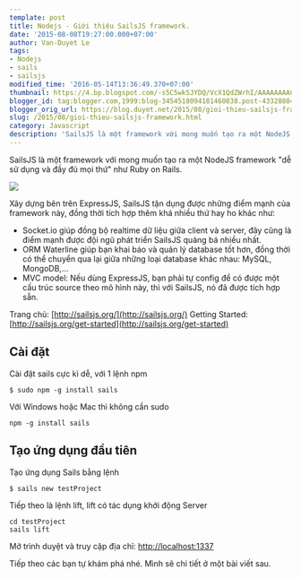 ```yaml
---
template: post
title: Nodejs - Giới thiệu SailsJS framework.
date: '2015-08-08T19:27:00.000+07:00'
author: Van-Duyet Le
tags:
- Nodejs
- sails
- sailsjs
modified_time: '2016-05-14T13:36:49.370+07:00'
thumbnail: https://4.bp.blogspot.com/-s5C5wk5JYDQ/VcX1QdZWrhI/AAAAAAAACs8/Kw28tJWqIzY/s1600/sailsjs.PNG
blogger_id: tag:blogger.com,1999:blog-3454518094181460838.post-4332880434128439754
blogger_orig_url: https://blog.duyet.net/2015/08/gioi-thieu-sailsjs-framework.html
slug: /2015/08/gioi-thieu-sailsjs-framework.html
category: Javascript
description: 'SailsJS là một framework với mong muốn tạo ra một NodeJS framework "dễ sử dụng và đầy đủ mọi thứ" như Ruby on Rails.'
---
```


SailsJS là một framework với mong muốn tạo ra một NodeJS framework "dễ sử dụng và đầy đủ mọi thứ" như Ruby on Rails.

![](https://4.bp.blogspot.com/-s5C5wk5JYDQ/VcX1QdZWrhI/AAAAAAAACs8/Kw28tJWqIzY/s1600/sailsjs.PNG)

Xây dựng bên trên ExpressJS, SailsJS tận dụng được những điểm mạnh của framework này, đồng thời tích hợp thêm khá nhiều thứ hay ho khác như:

- Socket.io giúp đồng bộ realtime dữ liệu giữa client và server, đây cũng là điểm mạnh được đội ngũ phát triển SailsJS quảng bá nhiều nhất.
- ORM Waterline giúp bạn khai báo và quản lý database tốt hơn, đồng thời có thể chuyển qua lại giữa những loại database khác nhau: MySQL, MongoDB,...
- MVC model: Nếu dùng ExpressJS, bạn phải tự config để có được một cấu trúc source theo mô hình này, thì với SailsJS, nó đã được tích hợp sẵn.

Trang chủ: [http://sailsjs.org/](http://sailsjs.org/)
Getting Started: [http://sailsjs.org/get-started](http://sailsjs.org/get-started)

## Cài đặt ##
Cài đặt sails cực kì dễ, với 1 lệnh npm 

```
$ sudo npm -g install sails
```

Với Windows hoặc Mac thì không cần sudo

```
npm -g install sails
```

## Tạo ứng dụng đầu tiên ##
Tạo ứng dụng Sails bằng lệnh

```
$ sails new testProject
```

Tiếp theo là lệnh lift, lift có tác dụng khởi động Server

```
cd testProject
sails lift
```

Mở trình duyệt và truy cập địa chỉ: [http://localhost:1337](http://localhost:1337/)

Tiếp theo các bạn tự khám phá nhé. Mình sẽ chi tiết ở một bài viết sau.
